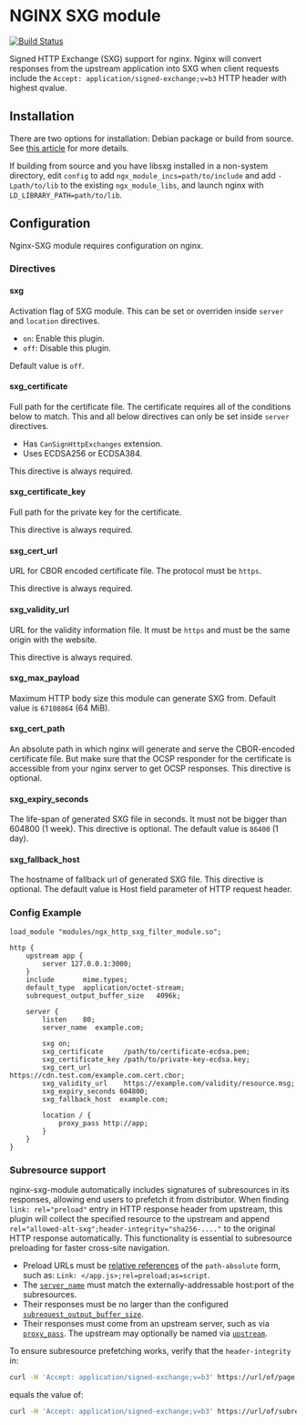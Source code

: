 # NGINX SXG module

[![Build Status](https://travis-ci.org/google/nginx-sxg-module.svg?branch=master)](https://travis-ci.org/google/nginx-sxg-module)

Signed HTTP Exchange (SXG) support for nginx. Nginx will convert responses from
the upstream application into SXG when client requests include the `Accept:
application/signed-exchange;v=b3` HTTP header with highest qvalue.

## Installation

There are two options for installation: Debian package or build from source. See
[this article](https://web.dev/how-to-set-up-signed-http-exchanges/) for more
details.

If building from source and you have libsxg installed in a non-system
directory, edit `config` to add `ngx_module_incs=path/to/include` and add
`-Lpath/to/lib` to the existing `ngx_module_libs`, and launch nginx with
`LD_LIBRARY_PATH=path/to/lib`.

## Configuration

Nginx-SXG module requires configuration on nginx.

### Directives

#### sxg

Activation flag of SXG module. This can be set or overriden inside `server`
and `location` directives.

- `on`: Enable this plugin.
- `off`: Disable this plugin.

Default value is `off`.

#### sxg\_certificate

Full path for the certificate file. The certificate requires all of the
conditions below to match. This and all below directives can only be set
inside `server` directives.

- Has `CanSignHttpExchanges` extension.
- Uses ECDSA256 or ECDSA384.

This directive is always required.

#### sxg\_certificate\_key

Full path for the private key for the certificate.

This directive is always required.

#### sxg\_cert\_url

URL for CBOR encoded certificate file. The protocol must be `https`.

This directive is always required.

#### sxg\_validity\_url

URL for the validity information file. It must be `https` and must be the same
origin with the website.

This directive is always required.

#### sxg\_max\_payload

Maximum HTTP body size this module can generate SXG from. Default value is
`67108864` (64 MiB).


#### sxg\_cert\_path

An absolute path in which nginx will generate and serve the CBOR-encoded certificate file.
But make sure that the OCSP responder for the certificate is accessible from your nginx server to get OCSP responses.
This directive is optional.

#### sxg\_expiry\_seconds

The life-span of generated SXG file in seconds.
It must not be bigger than 604800 (1 week).
This directive is optional.
The default value is `86400` (1 day).

#### sxg\_fallback\_host

The hostname of fallback url of generated SXG file.
This directive is optional.
The default value is Host field parameter of HTTP request header.

### Config Example

```
load_module "modules/ngx_http_sxg_filter_module.so";

http {
    upstream app {
        server 127.0.0.1:3000;
    }
    include       mime.types;
    default_type  application/octet-stream;
    subrequest_output_buffer_size   4096k;

    server {
        listen    80;
        server_name  example.com;

        sxg on;
        sxg_certificate     /path/to/certificate-ecdsa.pem;
        sxg_certificate_key /path/to/private-key-ecdsa.key;
        sxg_cert_url        https://cdn.test.com/example.com.cert.cbor;
        sxg_validity_url    https://example.com/validity/resource.msg;
        sxg_expiry_seconds 604800;
        sxg_fallback_host  example.com;

        location / {
            proxy_pass http://app;
        }
    }
}
```

### Subresource support

nginx-sxg-module automatically includes signatures of subresources in its responses, allowing end users to prefetch it from distributor.
When finding `link: rel="preload"` entry in HTTP response header from upstream, this plugin will collect the specified resource to the upstream and append `rel="allowed-alt-sxg";header-integrity="sha256-...."` to the original HTTP response automatically.
This functionality is essential to subresource preloading for faster cross-site navigation.

  - Preload URLs must be [relative references](https://tools.ietf.org/html/rfc3986#section-4.2)
    of the `path-absolute` form, such as: `Link: </app.js>;rel=preload;as=script`.
  - The [`server_name`](https://nginx.org/en/docs/http/ngx_http_core_module.html#server_name)
    must match the externally-addressable host:port of the subresources.
  - Their responses must be no larger than the configured
    [`subrequest_output_buffer_size`](https://nginx.org/en/docs/http/ngx_http_core_module.html#subrequest_output_buffer_size).
  - Their responses must come from an upstream server, such as via
    [`proxy_pass`](https://nginx.org/en/docs/http/ngx_http_proxy_module.html#proxy_pass).
    The upstream may optionally be named via
    [`upstream`](https://nginx.org/en/docs/http/ngx_http_upstream_module.html#upstream).

To ensure subresource prefetching works, verify that the `header-integrity` in:

```bash
curl -H 'Accept: application/signed-exchange;v=b3' https://url/of/page.html | dump-signedexchange -payload=false | grep Link:
```

equals the value of:

```bash
curl -H 'Accept: application/signed-exchange;v=b3' https://url/of/subresource.jpg | dump-signedexchange -headerIntegrity
```

